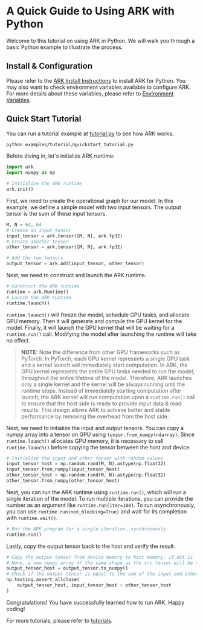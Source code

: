 # A Quick Guide to Using ARK with Python

Welcome to this tutorial on using ARK in Python. We will walk you through a basic Python example to illustrate the process.

## Install & Configuration

Please refer to the [ARK Install Instructions](./install.md) to install ARK for Python. You may also want to check environment variables available to configure ARK. For more details about these variables, please refer to [Environment Variables](./env.md).

## Quick Start Tutorial

You can run a tutorial example at [tutorial.py](../examples/tutorial/quickstart_tutorial.py) to see how ARK works.

```bash
python examples/tutorial/quickstart_tutorial.py
```

Before diving in, let's initialize ARK runtime:

```python
import ark
import numpy as np

# Initialize the ARK runtime
ark.init()
```
First, we need to create the operational graph for our model. In this example, we define a simple model with two input tensors. The output tensor is the sum of these input tensors.

```python
M, N = 64, 64
# Create an input tensor
input_tensor = ark.tensor([M, N], ark.fp32)
# Create another tensor
other_tensor = ark.tensor([M, N], ark.fp32)

# Add the two tensors
output_tensor = ark.add(input_tensor, other_tensor)
```

Next, we need to construct and launch the ARK runtime.
```python
# Construct the ARK runtime
runtime = ark.Runtime()
# Launch the ARK runtime
runtime.launch()
```
`runtime.launch()` will freeze the model, schedule GPU tasks, and allocate GPU memory. Then it will generate and compile the GPU kernel for the model. Finally, it will launch the GPU kernel that will be waiting for a `runtime.run()` call. Modifying the model after launching the runtime will take no effect.

> **NOTE:** Note the difference from other GPU frameworks such as PyTorch. In PyTorch, each GPU kernel represents a single GPU task and a kernel launch will immediately start computation. In ARK, the GPU kernel represents the entire GPU tasks needed to run the model, throughout the entire lifetime of the model. Therefore, ARK launches only a single kernel and the kernel will be always running until the runtime stops. Instead of immediately starting computation after launch, the ARK kernel will run computation upon a `runtime.run()` call to ensure that the host side is ready to provide input data & read results. This design allows ARK to achieve better and stable performance by removing the overhead from the host side.

Next, we need to initialize the input and output tensors. You can copy a numpy array into a tensor on GPU using `tensor.from_numpy(ndarray)`. Since `runtime.launch()` allocates GPU memory, it is necessary to call `runtime.launch()` before copying the tensor between the host and device.

```python
# Initialize the input and other tensor with random values
input_tensor_host = np.random.rand(M, N).astype(np.float32)
input_tensor.from_numpy(input_tensor_host)
other_tensor_host = np.random.rand(M, N).astype(np.float32)
other_tensor.from_numpy(other_tensor_host)
```

Next, you can run the ARK runtime using `runtime.run()`, which will run a single iteration of the model. To run multiple iterations, you can provide the number as an argument like `runtime.run(iter=100)`. To run asynchronously, you can use `runtime.run(non_blocking=True)` and wait for its completion with `runtime.wait()`.

```python
# Run the ARK program for a single iteration, synchronously.
runtime.run()
```

Lastly, copy the output tensor back to the host and verify the result.

```python
# Copy the output tensor from device memory to host memory, if dst is 
# None, a new numpy array of the same shape as the src tensor will be returned
output_tensor_host = output_tensor.to_numpy()
# Check if the output tensor is equal to the sum of the input and other tensor
np.testing.assert_allclose(
    output_tensor_host, input_tensor_host + other_tensor_host
)
```

Congratulations! You have successfully learned how to run ARK. Happy coding!

For more tutorials, please refer to [tutorials](./tutorial/).
